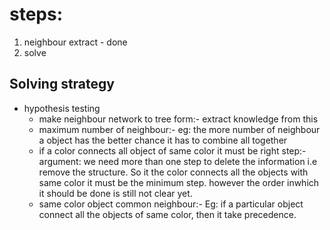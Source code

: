 # steps:
  1. neighbour extract - done
  2. solve

## Solving strategy
* hypothesis testing
  * make neighbour network to tree form:- extract knowledge from this
  * maximum number of neighbour:- eg: the more number of neighbour a object has the better chance it has to combine all together
  * if a color connects all object of same color it must be right step:- argument: we need more than one step to delete the information i.e remove the structure. 
     So it the color connects all the objects with same color it must be the minimum step. however the order inwhich it should be done is still not clear yet.
  * same color object common neighbour:- Eg: if a particular object connect all the objects of same color, then it take precedence.
